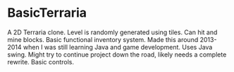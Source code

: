 # BasicTerraria
A 2D Terraria clone. Level is randomly generated using tiles. Can hit and mine blocks. Basic functional inventory system. Made this around 2013-2014 when I was still learning Java and game development. Uses Java swing. Might try to continue project down the road, likely needs a complete rewrite. Basic controls.
